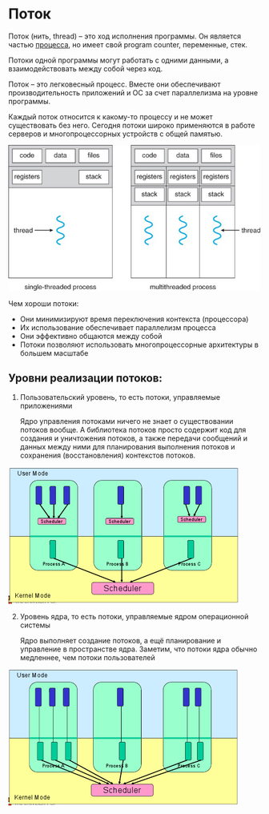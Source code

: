 Поток
========================

Поток (нить, thread) – это ход исполнения программы. Он является частью [процесса](%D0%9F%D1%80%D0%BE%D1%86%D0%B5%D1%81%D1%81%D1%8B%20%D0%B8%20%D0%BF%D0%BE%D1%82%D0%BE%D0%BA%D0%B8%2F%D0%9F%D1%80%D0%BE%D1%86%D0%B5%D1%81%D1%81.md), но имеет свой program counter, переменные, стек.

Потоки одной программы могут работать с одними данными, а взаимодействовать между собой через код.

Поток – это легковесный процесс. Вместе они обеспечивают производительность приложений и ОС за счет параллелизма на уровне программы.

Каждый поток относится к какому-то процессу и не может существовать без него. Сегодня потоки широко применяются в работе серверов и многопроцессорных устройств с общей памятью.

![multithreading in process](../../media/qownnotes-media-yCqYeq.png)

Чем хороши потоки:
- Они минимизируют время переключения контекста (процессора)
- Их использование обеспечивает параллелизм процесса
- Они эффективно общаются между собой
- Потоки позволяют использовать многопроцессорные архитектуры в большем масштабе

## Уровни реализации потоков:
1. Пользовательский уровень, то есть потоки, управляемые приложениями

    Ядро ​​управления потоками ничего не знает о существовании потоков вообще. А библиотека потоков просто содержит код для создания и уничтожения потоков, а также передачи сообщений и данных между ними для планирования выполнения потоков и сохранения (восстановления) контекстов потоков.
    
![user level threading](../../media/qownnotes-media-XVMfif.png)

2. Уровень ядра, то есть потоки, управляемые ядром операционной системы

    Ядро выполняет создание потоков, а ещё планирование и управление в пространстве ядра. Заметим, что потоки ядра обычно медленнее, чем потоки пользователей
 
![system level threading](../../media/qownnotes-media-tbiTPA.png)
